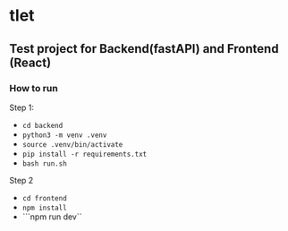 # tlet

## Test project for Backend(fastAPI) and Frontend (React)

### How to run

Step 1:
- ```cd backend```
- ```python3 -m venv .venv```
- ```source .venv/bin/activate```
- ```pip install -r requirements.txt```
- ```bash run.sh```

Step 2
- ```cd frontend```
- ```npm install```
- ```npm run dev``
